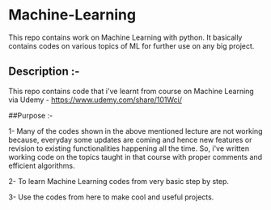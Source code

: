 # Machine-Learning
This repo contains work on Machine Learning with python. It basically contains codes on various topics of ML for further use on any big project.

## Description :-
This repo contains code that i've learnt from course on Machine Learning via Udemy - https://www.udemy.com/share/101Wci/

##Purpose :-

1- Many of the codes shown in the above mentioned lecture are not working because, everyday some updates are coming and hence new 
features or revision to existing functionalities happening all the time. So, i've written working code on the topics taught in that course with proper comments and efficient algorithms.

2- To learn Machine Learning codes from very basic step by step.

3- Use the codes from here to make cool and useful projects.

